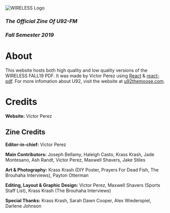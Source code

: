 ![WIRELESS Logo](https://victorjperez.github.io/wireless/static/media/wirelesslogo.bcaba2fb.svg)

### _The Official Zine Of U92-FM_
### _Fall Semester 2019_

# About
This website hosts both high quality and low quality versions of the WIRELESS FALL19 PDF. It was made by Victor Perez using [React](https://reactjs.org/) & [react-pdf](https://www.npmjs.com/package/react-pdf). For more infomation about U92, visit the website at [u92themoose.com](http://u92themoose.com).

# Credits
__Website:__ Victor Perez

## Zine Credits
__Editor-in-chief:__ Victor Perez

__Main Contributors:__ Joseph Bellamy, Haleigh Casto, Krass Krash, Jade Montesano, Ash Randt, Victor Perez, Maxwell Shavers, Jake Stiles

__Art & Photography:__ Krass Krash (DIY Poster, Prayers For Dead Fish, The Brouhaha Interviews), Payton Otterman

__Editing, Layout & Graphic Design:__ Victor Perez, Maxwell Shavers (Sports Staff List), Krass Krash (The Brouhaha Interviews)

__Special Thanks:__ Krass Krash, Sarah Dawn Cooper, Alex Wiederspiel, Darlene Johnson
